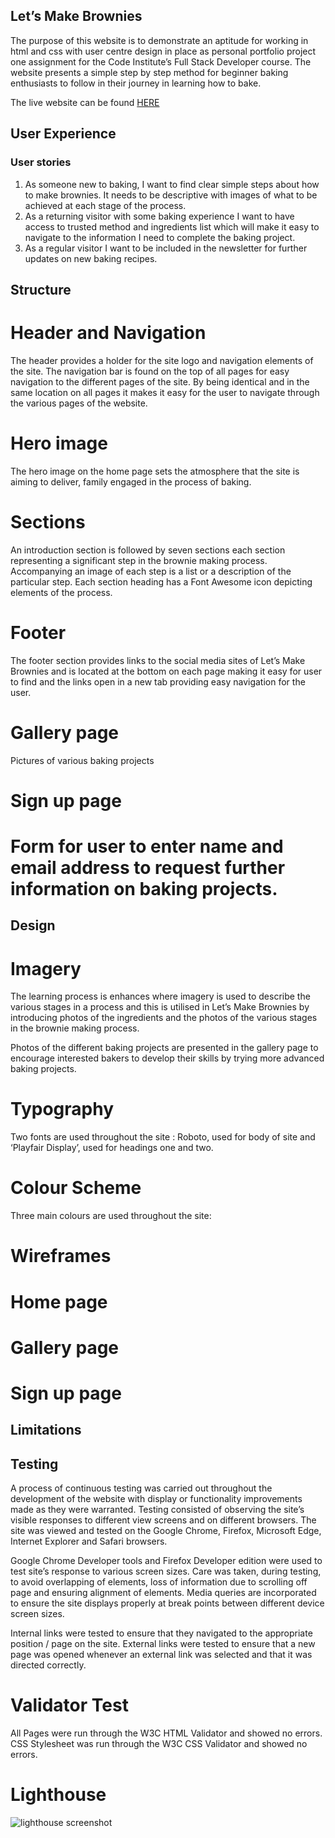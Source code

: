 

## Let’s Make Brownies
The purpose of this website is to demonstrate an aptitude for working in html and css with user centre design in place as personal portfolio project one assignment for the Code Institute’s Full Stack Developer course. 
The website presents a simple step by step method for beginner baking enthusiasts to follow in their journey in learning how to bake. 

The live website can be found [HERE](https://dooco.github.io/brownies/)


## User Experience 

### User stories 

1. As someone new to baking, I want to find clear simple steps about how to make brownies. It needs to be descriptive with images of what to be achieved at each stage of the process.
2. As a returning visitor with some baking experience I want to have access to trusted method and ingredients list which will make it easy to navigate to the information I need to complete the baking project.
3. As a regular visitor I want to be included in the newsletter for further updates on new baking recipes.

## Structure

# Header and Navigation
The header provides a holder for the site logo and navigation elements of the site. The navigation bar is found on the top of all pages for easy navigation to the different pages of the site. By being identical and in the same location on all pages it  makes it easy for the user to navigate through the various pages of the website. 

# Hero image
The hero image on the home page sets the atmosphere that the site is aiming to deliver, family engaged in the process of baking.

# Sections
An introduction section is followed by seven sections each section representing a significant step in the brownie making process. Accompanying an image of each step is a list or a description of the particular step. Each section heading has a Font Awesome icon depicting elements of the process.
 
# Footer
The footer section provides links to the social media sites of Let’s Make Brownies and is located at the bottom on each page making it easy for user to find and the links open in a new tab providing easy navigation for the user.

# Gallery page
Pictures of various baking projects

# Sign up page

# Form for user to enter name and email address to request further information on baking projects.

## Design

# Imagery
The learning process is enhances where imagery is used to describe the various stages in a process and this is utilised in Let’s Make Brownies by introducing photos of the ingredients and the photos of the various stages in the brownie making process.
  
Photos of the different baking projects are presented in the gallery page to encourage interested bakers to develop their skills by trying more advanced baking projects.

# Typography
Two fonts are used throughout the site : Roboto, used for body of site and ‘Playfair Display’, used for headings one and two. 

# Colour Scheme
Three main colours are used throughout the site:

# Wireframes

# Home page 
# Gallery page
# Sign up page

## Limitations 

## Testing
A process of continuous testing was carried out throughout the development of the website with display or functionality improvements made as they were warranted. Testing consisted of observing the site’s visible responses to different view screens and on different browsers.
The site was viewed and tested on the Google Chrome, Firefox, Microsoft Edge, Internet Explorer and Safari browsers.

Google Chrome Developer tools and Firefox Developer edition were used to test site’s response to various screen sizes. Care was taken, during testing, to avoid overlapping of elements, loss of information due to scrolling off page and ensuring alignment of elements. 
Media queries are incorporated to ensure the site displays properly at break points between different device screen sizes.

Internal links were tested to ensure that they navigated to the appropriate position / page on the site. External links were tested to ensure that a new page was opened whenever an external link was selected and that it was directed correctly.



# Validator Test
All Pages were run through the W3C HTML Validator and showed no errors.
CSS Stylesheet was run through the W3C CSS Validator and showed no errors.
# Lighthouse 
![lighthouse screenshot](https://github.com/dooco/brownies/assets/images/lighthouse-screenshot)

